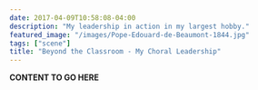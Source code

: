 ```yaml
---
date: 2017-04-09T10:58:08-04:00
description: "My leadership in action in my largest hobby."
featured_image: "/images/Pope-Edouard-de-Beaumont-1844.jpg"
tags: ["scene"]
title: "Beyond the Classroom - My Choral Leadership"
---
```


**CONTENT TO GO HERE**